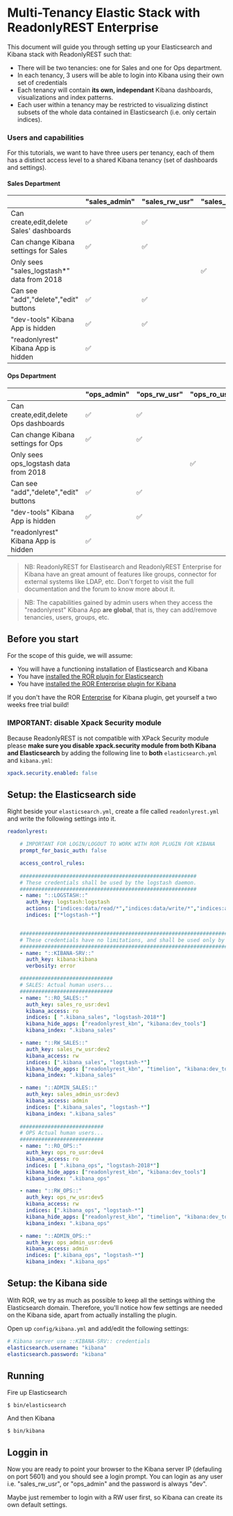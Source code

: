 # Multi-Tenancy Elastic Stack with ReadonlyREST Enterprise

This document will guide you through setting up your Elasticsearch and Kibana stack with ReadonlyREST such that:
* There will be two tenancies: one for Sales and one for Ops department.
* In each tenancy, 3 users will be able to login into Kibana using their own set of credentials
* Each tenancy will contain **its own, independant** Kibana dashboards, visualizations and index patterns. 
* Each user within a tenancy may be restricted to visualizing distinct subsets of the whole data contained in Elasticsearch (i.e. only certain indices). 

### Users and capabilities
For this tutorials, we want to have three users per tenancy, each of them has a distinct access level to a shared Kibana tenancy (set of dashboards and settings).

#### Sales Department
|                                       | "sales_admin" | "sales_rw_usr" | "sales_ro_usr" |
|---------------------------------------|---------|----------|----------|
| Can create,edit,delete Sales' dashboards| ✅      | ✅       |          |
| Can change Kibana settings for Sales  | ✅      | ✅       |          |
| Only sees "sales_logstash*" data from 2018|         |          | ✅      |
| Can see "add","delete","edit" buttons | ✅      | ✅       |          |
| "dev-tools" Kibana App is hidden       | ✅      | ✅       |          |
| "readonlyrest" Kibana App is hidden    | ✅      |          |          |


#### Ops Department
|                                       | "ops_admin" | "ops_rw_usr" | "ops_ro_usr" |
|---------------------------------------|---------|----------|----------|
| Can create,edit,delete Ops dashboards | ✅      | ✅       |          |
| Can change Kibana settings for Ops    | ✅      | ✅       |          |
| Only sees ops_logstash data from 2018 |         |          | ✅      |
| Can see "add","delete","edit" buttons | ✅      | ✅       |          |
| "dev-tools" Kibana App is hidden       | ✅      | ✅       |          |
| "readonlyrest" Kibana App is hidden    | ✅      |          |          |


> NB: ReadonlyREST for Elastisearch and ReadonlyREST Enterprise for Kibana have an great amount of features like groups, connector for external systems like LDAP, etc. Don't forget to visit the full documentation and the forum to know more about it.

> NB: The capabilities gained by admin users when they access the "readonlyrest" Kibana App **are global**, that is, they can add/remove tenancies, users, groups, etc.

## Before you start

For the scope of this guide, we will assume:
* You will have a functioning installation of Elasticsearch and Kibana
* You have [installed the ROR plugin for Elasticsearch](https://github.com/beshu-tech/readonlyrest-docs/blob/master/elasticsearch.md#installing)
* You have [installed the ROR Enterprise plugin for Kibana](https://github.com/beshu-tech/readonlyrest-docs/blob/master/kibana.md#installation)

If you don't have the ROR [Enterprise](https://readonlyrest.com/enterprise.html) for Kibana plugin, get yourself a two weeks free trial build!

### IMPORTANT: disable Xpack Security module
Because ReadonlyREST is not compatible with XPack Security module please **make sure you disable xpack.security module from both Kibana and Elasticsearch** by adding the following line to **both** `elasticsearch.yml` and `kibana.yml`:

```yml
xpack.security.enabled: false
```


## Setup: the Elasticsearch side

Right beside your `elasticsearch.yml`, create a file called `readonlyrest.yml` and write the following settings into it.

```yml
readonlyrest:

    # IMPORTANT FOR LOGIN/LOGOUT TO WORK WITH ROR PLUGIN FOR KIBANA
    prompt_for_basic_auth: false

    access_control_rules:
    
    #########################################################
    # These credentials shall be used by the logstash daemon.
    #########################################################  
    - name: "::LOGSTASH::"
      auth_key: logstash:logstash
      actions: ["indices:data/read/*","indices:data/write/*","indices:admin/template/*","indices:admin/create"]
      indices: ["*logstash-*"]


    #####################################################################################
    # These credentials have no limitations, and shall be used only by the Kibana deamon.
    #####################################################################################
    - name: "::KIBANA-SRV::"
      auth_key: kibana:kibana
      verbosity: error

    ##############################
    # SALES: Actual human users...
    ##############################
    - name: "::RO_SALES::"
      auth_key: sales_ro_usr:dev1
      kibana_access: ro
      indices: [ ".kibana_sales", "logstash-2018*"]
      kibana_hide_apps: ["readonlyrest_kbn", "kibana:dev_tools"]
      kibana_index: ".kibana_sales"

    - name: "::RW_SALES::"
      auth_key: sales_rw_usr:dev2
      kibana_access: rw
      indices: [".kibana_sales", "logstash-*"]
      kibana_hide_apps: ["readonlyrest_kbn", "timelion", "kibana:dev_tools", "kibana:management"]
      kibana_index: ".kibana_sales"

    - name: "::ADMIN_SALES::"
      auth_key: sales_admin_usr:dev3
      kibana_access: admin
      indices: [".kibana_sales", "logstash-*"]
      kibana_index: ".kibana_sales"
 
    ###########################
    # OPS Actual human users...
    ###########################
    - name: "::RO_OPS::"
      auth_key: ops_ro_usr:dev4
      kibana_access: ro
      indices: [ ".kibana_ops", "logstash-2018*"]
      kibana_hide_apps: ["readonlyrest_kbn", "kibana:dev_tools"]
      kibana_index: ".kibana_ops"

    - name: "::RW_OPS::"
      auth_key: ops_rw_usr:dev5
      kibana_access: rw
      indices: [".kibana_ops", "logstash-*"]
      kibana_hide_apps: ["readonlyrest_kbn", "timelion", "kibana:dev_tools", "kibana:management"]
      kibana_index: ".kibana_ops"

    - name: "::ADMIN_OPS::"
      auth_key: ops_admin_usr:dev6
      kibana_access: admin
      indices: [".kibana_ops", "logstash-*"]
      kibana_index: ".kibana_ops"
```

## Setup: the Kibana side
With ROR, we try as much as possible to keep all the settings withing the Elasticsearch domain. Therefore, you'll notice how few settings are needed on the Kibana side, apart from actually installing the plugin.

Open up `config/kibana.yml` and add/edit the following settings:

```yml
# Kibana server use ::KIBANA-SRV:: credentials
elasticsearch.username: "kibana"
elasticsearch.password: "kibana"
```

## Running
Fire up Elasticsearch
```
$ bin/elasticsearch
```

And then Kibana
```
$ bin/kibana
```


## Loggin in
Now you are ready to point your browser to the Kibana server IP (defauling on port 5601) and you should see a login prompt.
You can login as any user i.e. "sales_rw_usr", or "ops_admin" and the password is always "dev".

Maybe just remember to login with a RW user first, so Kibana can create its own default settings.


